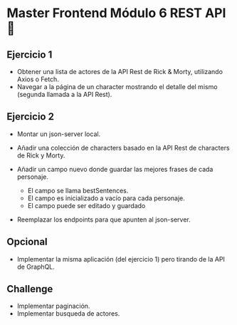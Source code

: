 # Master Frontend Módulo 6 REST API :lemon:


## Ejercicio 1

- Obtener una lista de actores de la API Rest de Rick & Morty, utilizando Axios o
Fetch.
- Navegar a la página de un character mostrando el detalle del mismo (segunda
llamada a la API Rest).

## Ejercicio 2

- Montar un json-server local.
- Añadir una colección de characters basado en la API Rest de characters de Rick
y Morty.
- Añadir un campo nuevo donde guardar las mejores frases de cada personaje.

  - El campo se llama bestSentences.
  - El campo es inicializado a vacío para cada personaje.
  - El campo puede ser editado y guardado

- Reemplazar los endpoints para que apunten al json-server.

## Opcional 

- Implementar la misma aplicación (del ejercicio 1) pero tirando de la API de GraphQL.


## Challenge
- Implementar paginación.
- Implementar busqueda de actores.


